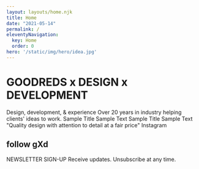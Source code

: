 ```yaml
---
layout: layouts/home.njk
title: Home
date: "2021-05-14"
permalink: /
eleventyNavigation:
  key: Home
  order: 0
hero: '/static/img/hero/idea.jpg'
---
```


# GOODREDS x DESIGN x DEVELOPMENT

Design, development, & experience Over 20 years in industry helping clients' ideas to work. Sample Title Sample Text Sample Title Sample Text "Quality design with attention to detail at a fair price" Instagram

## follow gXd

NEWSLETTER SIGN-UP Receive updates. Unsubscribe at any time.
